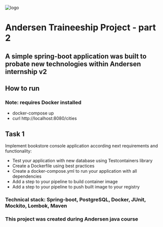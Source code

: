 ![logo](https://static.andersenlab.com/andersenlab/new-andersensite/logo-social.png)

# Andersen Traineeship Project - part 2

## A simple spring-boot application was built to probate new technologies within Andersen internship v2

## How to run

### Note: requires Docker installed
* docker-compose up
* curl http://localhost:8080/cities


## Task 1

Implement bookstore console application according next requirements and functionality:

* Test your application with new database using Testcontainers library
* Create a Dockerfile using best practices
* Create a docker-compose.yml to run your application with all dependencies
* Add a step to your pipeline to build container image
*  Add a step to your pipeline to push built image to your registry

### Technical stack: Spring-boot, PostgreSQL, Docker, JUnit, Mockito, Lombok, Maven

### This project was created during Andersen java course


